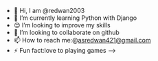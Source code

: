 - 👋 Hi, I am @redwan2003
- 🌱 I’m currently learning Python with Django
- 😊 I’m looking to improve my skills 
- 👯 I’m looking to collaborate on github
- 📫 How to reach me:@asredwan421@gmail.com
- ⚡ Fun fact:love to playing games
-->

